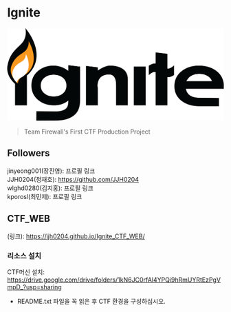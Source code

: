 # Ignite

![Logo.png](./CTF/ignite.png)

> Team Firewall's First CTF Production Project

## Followers

jinyeong001(장진영): 프로필 링크  
JJH0204(정재호):     https://github.com/JJH0204  
wlghd0280(김지홍):   프로필 링크  
kporosl(최민제):     프로필 링크  

## CTF_WEB

(링크): https://jjh0204.github.io/Ignite_CTF_WEB/

### 리소스 설치

CTF머신 설치: https://drive.google.com/drive/folders/1kN6JC0rfAl4YPQi9hRmUYRtEzPgVmpD_?usp=sharing  
- README.txt 파일을 꼭 읽은 후 CTF 환경을 구성하십시오.

